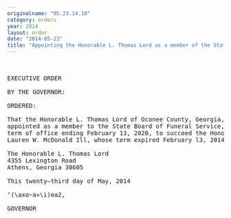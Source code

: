 ```yaml
---
originalname: "05.23.14.10"
category: orders
year: 2014
layout: order
date: "2014-05-23"
title: "Appointing the Honorable L. Thomas Lord as a member of the State Board of Funeral Service"
---
```

<pre>
 

EXECUTIVE ORDER

BY THE GOVERNOR:

ORDERED:

That the Honorable L. Thomas Lord of Oconee County, Georgia, is
appointed as a member to the State Board of Funeral Service, for a
term of office ending February 13, 2020, to succeed the Honorable
Lauren W. McDonald Ill, whose term expired February l3, 2014.

The Honorable L. Thomas Lord
4355 Lexington Road
Athens, Georgia 30605

This twenty—third day of May, 2014

‘(\axo~a»\i)ea2,

GOVERNOR

</pre>
